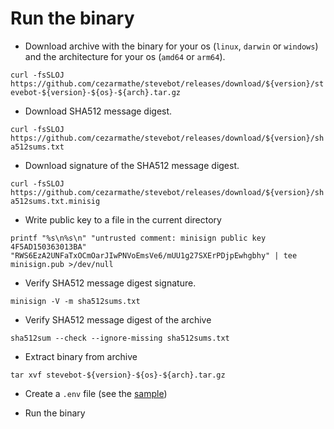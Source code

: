# Run the binary

- Download archive with the binary for your os (`linux`, `darwin` or `windows`)
and the architecture for your os (`amd64` or `arm64`).

`curl -fsSLOJ https://github.com/cezarmathe/stevebot/releases/download/${version}/stevebot-${version}-${os}-${arch}.tar.gz`

- Download SHA512 message digest.

`curl -fsSLOJ https://github.com/cezarmathe/stevebot/releases/download/${version}/sha512sums.txt`

- Download signature of the SHA512 message digest.

`curl -fsSLOJ https://github.com/cezarmathe/stevebot/releases/download/${version}/sha512sums.txt.minisig`

- Write public key to a file in the current directory

`printf "%s\n%s\n" "untrusted comment: minisign public key 4F5AD150363013BA" "RWS6EzA2UNFaTxOCmOarJIwPNVoEmsVe6/mUU1g27SXErPDjpEwhgbhy" | tee minisign.pub >/dev/null`

- Verify SHA512 message digest signature.

`minisign -V -m sha512sums.txt`

- Verify SHA512 message digest of the archive

`sha512sum --check --ignore-missing sha512sums.txt`

- Extract binary from archive

`tar xvf stevebot-${version}-${os}-${arch}.tar.gz`

- Create a `.env` file (see the [sample](../.sample.env))

- Run the binary

